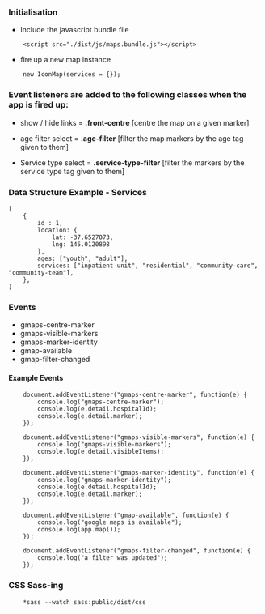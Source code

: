 ### Initialisation ###

* Include the javascript bundle file 

```
	<script src="./dist/js/maps.bundle.js"></script>    
```

* fire up a new map instance

```
	new IconMap(services = {});
```

### Event listeners are added to the following classes when the app is fired up: ###

* show / hide links = **.front-centre** [centre the map on a given marker]

* age filter select = **.age-filter** [filter the map markers by the age tag given to them]

* Service type select = **.service-type-filter** [filter the markers by the service type tag given to them]

### Data Structure Example - Services ###

```
[
	{
		id : 1,
		location: {
			lat: -37.6527073,
			lng: 145.0120898
		},
		ages: ["youth", "adult"],
		services: ["inpatient-unit", "residential", "community-care", "community-team"],
	},
]
```

### Events ###

* gmaps-centre-marker
* gmaps-visible-markers
* gmaps-marker-identity
* gmap-available
* gmap-filter-changed

#### Example Events #####

```
	document.addEventListener("gmaps-centre-marker", function(e) {
		console.log("gmaps-centre-marker");
		console.log(e.detail.hospitalId);
		console.log(e.detail.marker);
	});

	document.addEventListener("gmaps-visible-markers", function(e) {
		console.log("gmaps-visible-markers");
		console.log(e.detail.visibleItems);
	});

	document.addEventListener("gmaps-marker-identity", function(e) {
		console.log("gmaps-marker-identity");
		console.log(e.detail.hospitalId);
		console.log(e.detail.marker);
	});

	document.addEventListener("gmap-available", function(e) {
		console.log("google maps is available");
		console.log(app.map());
	});

	document.addEventListener("gmaps-filter-changed", function(e) {
		console.log("a filter was updated");
	});
```

### CSS Sass-ing ###

```
	*sass --watch sass:public/dist/css 
```
